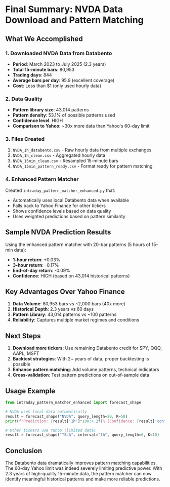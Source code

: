 # Final Summary: NVDA Data Download and Pattern Matching

## What We Accomplished

### 1. Downloaded NVDA Data from Databento
- **Period**: March 2023 to July 2025 (2.3 years)
- **Total 15-minute bars**: 80,953
- **Trading days**: 844
- **Average bars per day**: 95.9 (excellent coverage)
- **Cost**: Less than $1 (only used hourly data)

### 2. Data Quality
- **Pattern library size**: 43,014 patterns
- **Pattern density**: 53.1% of possible patterns used
- **Confidence level**: HIGH
- **Comparison to Yahoo**: ~30x more data than Yahoo's 60-day limit

### 3. Files Created
1. `NVDA_1h_databento.csv` - Raw hourly data from multiple exchanges
2. `NVDA_1h_clean.csv` - Aggregated hourly data  
3. `NVDA_15min_clean.csv` - Resampled 15-minute bars
4. `NVDA_15min_pattern_ready.csv` - Format ready for pattern matching

### 4. Enhanced Pattern Matcher
Created `intraday_pattern_matcher_enhanced.py` that:
- Automatically uses local Databento data when available
- Falls back to Yahoo Finance for other tickers
- Shows confidence levels based on data quality
- Uses weighted predictions based on pattern similarity

## Sample NVDA Prediction Results

Using the enhanced pattern matcher with 20-bar patterns (5 hours of 15-min data):
- **1-hour return**: +0.03%
- **3-hour return**: -0.17%
- **End-of-day return**: -0.09%
- **Confidence**: HIGH (based on 43,014 historical patterns)

## Key Advantages Over Yahoo Finance

1. **Data Volume**: 80,953 bars vs ~2,000 bars (40x more)
2. **Historical Depth**: 2.3 years vs 60 days
3. **Pattern Library**: 43,014 patterns vs ~100 patterns
4. **Reliability**: Captures multiple market regimes and conditions

## Next Steps

1. **Download more tickers**: Use remaining Databento credit for SPY, QQQ, AAPL, MSFT
2. **Backtest strategies**: With 2+ years of data, proper backtesting is possible
3. **Enhance pattern matching**: Add volume patterns, technical indicators
4. **Cross-validation**: Test pattern predictions on out-of-sample data

## Usage Example

```python
from intraday_pattern_matcher_enhanced import forecast_shape

# NVDA uses local data automatically
result = forecast_shape("NVDA", query_length=20, K=50)
print(f"Prediction: {result['1h']*100:+.2f}% (Confidence: {result['confidence']})")

# Other tickers use Yahoo (limited data)
result = forecast_shape("TSLA", interval="1h", query_length=6, K=10)
```

## Conclusion

The Databento data dramatically improves pattern matching capabilities. The 60-day Yahoo limit was indeed severely limiting predictive power. With 2.3 years of high-quality 15-minute data, the pattern matcher can now identify meaningful historical patterns and make more reliable predictions.
